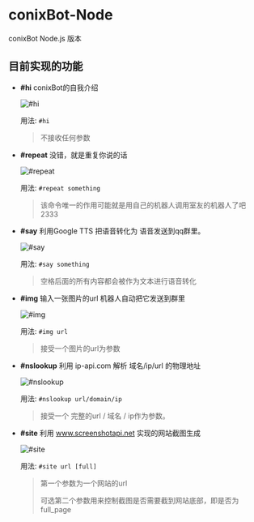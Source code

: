 # conixBot-Node

conixBot Node.js 版本

## 目前实现的功能

+ **#hi** conixBot的自我介绍

    ![#hi](https://tva1.sinaimg.cn/large/007YVyKcly1h2ipi9lz1mj30h704xq48.jpg)

    用法: `#hi` 

    > 不接收任何参数

+ **#repeat** 没错，就是重复你说的话

    ![#repeat](https://tva3.sinaimg.cn/large/007YVyKcly1h2ipk4avb8j30hh059gm5.jpg)

    用法: `#repeat something` 

    > 该命令唯一的作用可能就是用自己的机器人调用室友的机器人了吧2333

+ **#say** 利用Google TTS 把语音转化为 语音发送到qq群里。

    ![#say](https://tva2.sinaimg.cn/large/007YVyKcly1h2iq9jowdnj30hb037dg4.jpg)

    用法: `#say something`

    > 空格后面的所有内容都会被作为文本进行语音转化

+ **#img** 输入一张图片的url 机器人自动把它发送到群里

    ![#img](https://tva2.sinaimg.cn/large/007YVyKcly1h2ip1hkbzrj30hb09mtae.jpg)

    用法: `#img url`

    > 接受一个图片的url为参数

+ **#nslookup** 利用 ip-api.com 解析 域名/ip/url 的物理地址

    ![#nslookup](https://tvax4.sinaimg.cn/large/007YVyKcly1h2ip3fdy39j30hh0i5jvj.jpg)

    用法: `#nslookup url/domain/ip`

    > 接受一个 完整的url / 域名 / ip作为参数。

+ **#site** 利用 www.screenshotapi.net 实现的网站截图生成

    ![#site](https://tva1.sinaimg.cn/large/007YVyKcly1h2iqauqc5bj30hb0cj42e.jpg)

    用法: `#site url [full]`

    > 第一个参数为一个网站的url
    >
    > 可选第二个参数用来控制截图是否需要截到网站底部，即是否为full_page